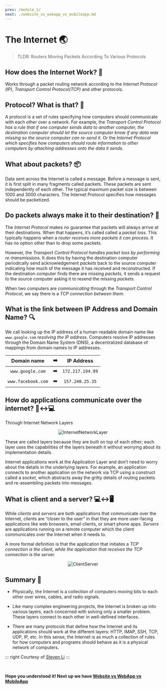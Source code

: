 ```yaml
---
prev: /module_1/
next: ./website_vs_webapp_vs_mobileapp.md
---
```


# The Internet :earth_asia:

> TLDR: Routers Moving Packets According To Various Protocols

## How does the Internet Work? :thinking:

Works through a packet routing network according to the *Internet Protocol (IP)*, *Transport Control Protocol(TCP)* and other protocols.

## Protocol? What is that? :page_with_curl:

A protocol is a set of rules specifying how computers should communicate with each other over a network. For example, the *Transport Control Protocol has a rule that if one computer sends data to another computer, the destination computer should let the source computer know if any data was missing so the source computer can re-send it.* Or the *Internet Protocol which specifies how computers should route information to other computers by attaching addresses onto the data it sends.*

## What about packets? :package:

Data sent across the Internet is called a message. Before a message is sent, it is first split in many fragments called packets. These packets are sent independently of each other. The typical maximum packet size is between 1000 and 3000 characters. The Internet Protocol specifies how messages should be packetized.

## Do packets always make it to their destination? :round_pushpin:

The *Internet Protocol* makes no guarantee that packets will always arrive at their destinations. When that happens, it’s called called a *packet loss*. This typically happens when a *router receives more packets it can process*. It has no option other than to drop some packets.

However, the *Transport Control Protocol handles packet loss by performing re-transmissions.* It does this by having the destination computer periodically send acknowledgement *packets* back to the source computer indicating how much of the message it has received and reconstructed. If the destination computer finds there are missing *packets*, it sends a request to the source computer asking it to resend the missing *packets*.

When two computers are *communicating* through the *Transport Control Protocol*, we say there is a *TCP connection between them.*

## What is the link between IP Address and Domain Name? :mag:

We call looking up the IP address of a human-readable domain name like `www.google.com` *resolving the IP address*. Computers resolve IP addresses through the Domain Name System (DNS), a decentralized database of mappings from domain names to IP addresses.

| Domain name      	| :arrow_right: 	| IP Address     	|
|:----------------:	|----------------	|:--------------:	|
| `www.google.com`  | :arrow_right: 	| `172.217.194.99`|
| `www.facebook.com`| :arrow_right: 	| `157.240.25.35`	|

## How do applications communicate over the internet? :iphone::left_right_arrow::computer:

Through Internet Network Layers

<center>

![InternetNetworkLayer](https://cdn-images-1.medium.com/max/800/1*PxADiXu9n6cFFEl2QOLwdA.jpeg)

</center>

These are called layers because they are built on top of each other; each layer uses the capabilities of the layers beneath it without worrying about its implementation details.

Internet applications work at the Application Layer and don’t need to worry about the details in the underlying layers. For example, an application connects to another application on the network via TCP using a construct called a *socket*, which abstracts away the gritty details of routing packets and re-assembling packets into messages.

## What is client and a server? :computer::left_right_arrow::desktop_computer:

While *clients* and *servers* are both applications that communicate over the Internet, *clients* are “closer to the user” in that they are more user-facing applications like web browsers, email clients, or smart phone apps. *Servers* are applications running on a remote computer which the client communicates over the Internet when it needs to.

A more formal definition is that the application that initiates a *TCP connection is the client, while the application that receives the TCP connection is the server.*

<center>

![ClientServer](https://upload.wikimedia.org/wikipedia/commons/c/c9/Client-server-model.svg)

</center>

## Summary :notebook_with_decorative_cover:

- Physically, the Internet is a collection of computers moving bits to each other over wires, cables, and radio signals.

- Like many complex engineering projects, the Internet is broken up into various layers, each concerned with solving only a smaller problem. These layers connect to each other in well-defined interfaces.

- There are many protocols that define how the Internet and its applications should work at the different layers: HTTP, IMAP, SSH, TCP, UDP, IP, etc. In this sense, the Internet is as much a collection of rules for how computers and programs should behave as it is a physical network of computers.

::: right
Courtesy of [Steven Li](https://medium.com/@User3141592)
:::

<br>

**Hope you understood it! Next up we have [Website vs WebApp vs MobileApp](./website_vs_webapp_vs_mobileapp.md)**